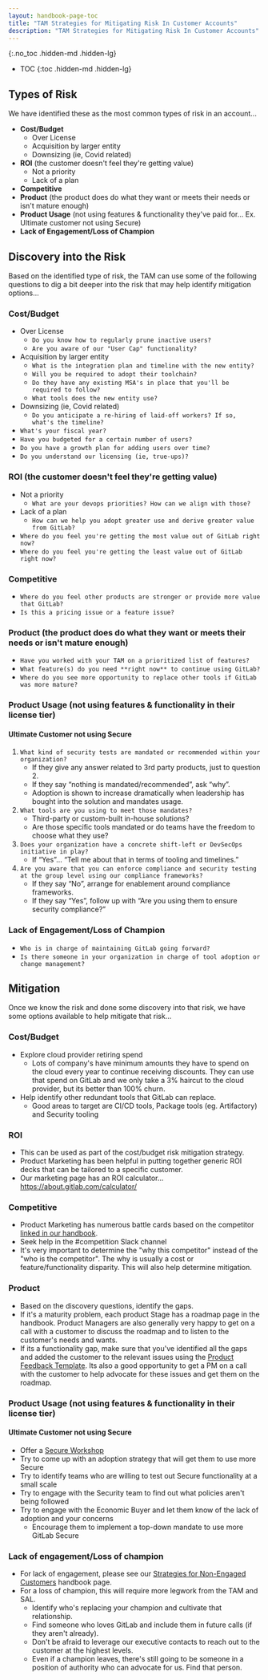 ```yaml
---
layout: handbook-page-toc
title: "TAM Strategies for Mitigating Risk In Customer Accounts"
description: "TAM Strategies for Mitigating Risk In Customer Accounts"
---
```

 
{:.no_toc .hidden-md .hidden-lg}

- TOC
{:toc .hidden-md .hidden-lg}

## **Types of Risk**
We have identified these as the most common types of risk in an account...

- **Cost/Budget**
   - Over License
   - Acquisition by larger entity
   - Downsizing (ie, Covid related)
- **ROI** (the customer doesn't feel they're getting value)
   - Not a priority
   - Lack of a plan
- **Competitive**
- **Product** (the product does do what they want or meets their needs or isn't mature enough)
- **Product Usage** (not using features & functionality they've paid for... Ex. Ultimate customer not using Secure)
- **Lack of Engagement/Loss of Champion**

## **Discovery into the Risk**
Based on the identified type of risk, the TAM can use some of the following questions to dig a bit deeper into the risk that may help identify mitigation options...

### Cost/Budget
   - Over License
      - `Do you know how to regularly prune inactive users?`
      - `Are you aware of our "User Cap" functionality?`
   - Acquisition by larger entity
      - `What is the integration plan and timeline with the new entity?`
      - `Will you be required to adopt their toolchain?`
      - `Do they have any existing MSA's in place that you'll be required to follow?`
      - `What tools does the new entity use?`
   - Downsizing (ie, Covid related)
      - `Do you anticipate a re-hiring of laid-off workers? If so, what's the timeline?`
   - `What's your fiscal year?`
   - `Have you budgeted for a certain number of users?`
   - `Do you have a growth plan for adding users over time?`
   - `Do you understand our licensing (ie, true-ups)?`

### ROI (the customer doesn't feel they're getting value)
   - Not a priority
      - `What are your devops priorities? How can we align with those?`
   - Lack of a plan
      - `How can we help you adopt greater use and derive greater value from GitLab?`
   - `Where do you feel you're getting the most value out of GitLab right now?`
   - `Where do you feel you're getting the least value out of GitLab right now?`

### Competitive
   - `Where do you feel other products are stronger or provide more value that GitLab?`
   - `Is this a pricing issue or a feature issue?`

### Product (the product does do what they want or meets their needs or isn't mature enough)
   - `Have you worked with your TAM on a prioritized list of features?`
   - `What feature(s) do you need **right now** to continue using GitLab?`
   - `Where do you see more opportunity to replace other tools if GitLab was more mature?`

### Product Usage (not using features & functionality in their license tier)
#### Ultimate Customer not using Secure
   1. `What kind of security tests are mandated or recommended within your organization?`
      - If they give any answer related to 3rd party products, just to question 2.
      - If they say “nothing is mandated/recommended”, ask “why”.
      - Adoption is shown to increase dramatically when leadership has bought into the solution and mandates usage.
   1. `What tools are you using to meet those mandates?` 
      - Third-party or custom-built in-house solutions? 
      - Are those specific tools mandated or do teams have the freedom to choose what they use?
   1. `Does your organization have a concrete shift-left or DevSecOps initiative in play?`
      - If “Yes”... “Tell me about that in terms of tooling and timelines.”
   1. `Are you aware that you can enforce compliance and security testing at the group level using our compliance frameworks?`
      - If they say “No”, arrange for enablement around compliance frameworks.
      - If they say “Yes”, follow up with “Are you using them to ensure security compliance?”


### Lack of Engagement/Loss of Champion
   - `Who is in charge of maintaining GitLab going forward?`
   - `Is there someone in your organization in charge of tool adoption or change management?`

## **Mitigation**
Once we know the risk and done some discovery into that risk, we have some options available to help mitigate that risk...

### Cost/Budget
- Explore cloud provider retiring spend
   - Lots of company's have minimum amounts they have to spend on the cloud every year to continue receiving discounts. They can use that spend on GitLab and we only take a 3% haircut to the cloud provider, but its better than 100% churn.
- Help identify other redundant tools that GitLab can replace.
   - Good areas to target are CI/CD tools, Package tools (eg. Artifactory) and Security tooling

### ROI
- This can be used as part of the cost/budget risk mitigation strategy.
- Product Marketing has been helpful in putting together generic ROI decks that can be tailored to a specific customer.
- Our marketing page has an ROI calculator... https://about.gitlab.com/calculator/

### Competitive
- Product Marketing has numerous battle cards based on the competitor [linked in our handbook](https://about.gitlab.com/handbook/sales/qualification-questions/#additional-questions-if).
- Seek help in the #competition Slack channel
- It's very important to determine the "why this competitor" instead of the "who is the competitor". The why is usually a cost or feature/functionality disparity. This will also help determine mitigation.

### Product
- Based on the discovery questions, identify the gaps.
- If it's a maturity problem, each product Stage has a roadmap page in the handbook. Product Managers are also generally very happy to get on a call with a customer to discuss the roadmap and to listen to the customer's needs and wants.
- If its a functionality gap, make sure that you've identified all the gaps and added the customer to the relevant issues using the [Product Feedback Template](https://about.gitlab.com/handbook/product/how-to-engage/#feedback-template). Its also a good opportunity to get a PM on a call with the customer to help advocate for these issues and get them on the roadmap.

### Product Usage (not using features & functionality in their license tier)
#### Ultimate Customer not using Secure
- Offer a [Secure Workshop](https://about.gitlab.com/handbook/customer-success/workshops/secure/)
- Try to come up with an adoption strategy that will get them to use more Secure
- Try to identify teams who are willing to test out Secure functionality at a small scale
- Try to engage with the Security team to find out what policies aren't being followed
- Try to engage with the Economic Buyer and let them know of the lack of adoption and your concerns
   - Encourage them to implement a top-down mandate to use more GitLab Secure

### Lack of engagement/Loss of champion
- For lack of engagement, please see our [Strategies for Non-Engaged Customers](https://about.gitlab.com/handbook/customer-success/tam/engagement/Non-engaged-customer-strategies/) handbook page.
- For a loss of champion, this will require more legwork from the TAM and SAL.
   - Identify who's replacing your champion and cultivate that relationship.
   - Find someone who loves GitLab and include them in future calls (if they aren't already).
   - Don't be afraid to leverage our executive contacts to reach out to the customer at the highest levels.
   - Even if a champion leaves, there's still going to be someone in a position of authority who can advocate for us. Find that person.

